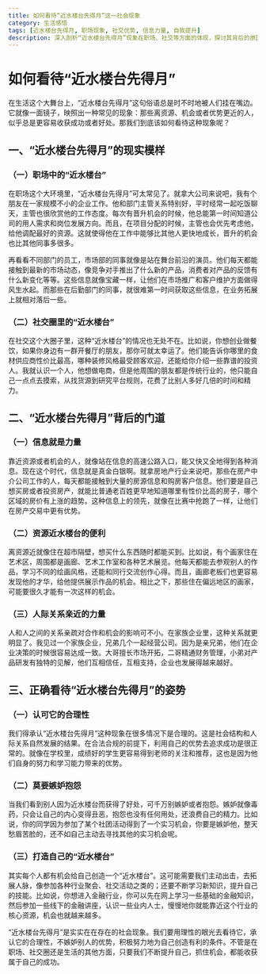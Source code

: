 ```yaml
---
title: 如何看待“近水楼台先得月”这一社会现象
category: 生活感悟
tags: [近水楼台先得月, 职场现象, 社交优势, 信息力量, 自我提升]
description: 深入剖析“近水楼台先得月”现象在职场、社交等方面的体现，探讨其背后的原因，并阐述应如何正确看待这一现象，鼓励读者打造自身优势。
---
```


# 如何看待“近水楼台先得月”

在生活这个大舞台上，“近水楼台先得月”这句俗语总是时不时地被人们挂在嘴边。它就像一面镜子，映照出一种常见的现象：那些离资源、机会或者优势更近的人，似乎总是更容易收获成功或者好处。那我们到底该如何看待这种现象呢？

## 一、“近水楼台先得月”的现实模样

### （一）职场中的“近水楼台”
在职场这个大环境里，“近水楼台先得月”可太常见了。就拿大公司来说吧，我有个朋友在一家规模不小的企业工作。他和部门主管关系特别好，平时经常一起吃饭聊天，主管也很欣赏他的工作态度。每次有晋升机会的时候，他总能第一时间知道公司的用人需求和岗位发展方向。而且，在项目分配的时候，主管也会优先考虑他，给他调配最好的资源。这就使得他在工作中能够比其他人更快地成长，晋升的机会也比其他同事多很多。

再看看不同部门的员工，市场部的同事就像是站在舞台前沿的演员。他们每天都能接触到最新的市场动态，像竞争对手推出了什么新的产品，消费者对产品的反馈有什么新变化等等。这些信息就像宝藏一样，让他们在市场推广和客户维护方面做得风生水起。而那些在后勤部门的同事，就很难第一时间获取这些信息，在业务拓展上就相对落后一些。

### （二）社交圈里的“近水楼台”
在社交这个大圈子里，这种“近水楼台”的情况也无处不在。比如说，你想创业做餐饮，如果你身边有一群开餐厅的朋友，那你可就太幸运了。他们能告诉你哪里的食材供应商性价比最高，哪种装修风格最受顾客欢迎，还能给你介绍一些靠谱的投资人。我就认识一个人，他想做电商，但是他周围的朋友都是传统行业的，他只能自己一点点去摸索，从找货源到研究平台规则，花费了比别人多好几倍的时间和精力。

## 二、“近水楼台先得月”背后的门道

### （一）信息就是力量
靠近资源或者机会的人，就像站在信息的高速公路入口，能又快又全地得到各种消息。现在这个时代，信息就是真金白银啊。就拿房地产行业来说吧，那些在房产中介公司工作的人，每天都能接触到大量的房源信息和购房客户信息。他们要是自己想买房或者投资房产，就能比普通老百姓更早地知道哪里有性价比高的房子，哪个区域的房价有上涨的趋势。这种信息上的领先，就像在比赛中抢跑了一样，让他们在房产交易中更有优势。

### （二）资源近水楼台的便利
离资源近就像住在超市隔壁，想买什么东西随时都能买到。比如说，有个画家住在艺术区，周围都是画廊、艺术工作室和各种艺术展览。他每天都能去参观别人的作品，学习不同的绘画风格，还能和同行交流创作心得。而且，画廊老板们也更容易发现他的才华，给他提供展示作品的机会。相比之下，那些住在偏远地区的画家，可能要很久才能有一次这样的机会。

### （三）人际关系亲近的力量
人和人之间的关系亲疏对合作和机会的影响可不小。在家族企业里，这种关系就更明显了。我见过一个家族企业，兄弟几个一起经营公司。因为是亲兄弟，他们在企业决策的时候很容易达成一致。大哥擅长市场开拓，二哥精通财务管理，小弟对产品研发有独特的见解，他们互相信任，互相支持，企业也发展得越来越好。

## 三、正确看待“近水楼台先得月”的姿势

### （一）认可它的合理性
我们得承认“近水楼台先得月”这种现象在很多情况下是合理的。这是社会结构和人际关系自然发展的结果。在合法合规的前提下，利用自己的优势去追求成功是很正常的。就像在学校里，成绩好的学生更容易得到老师的关注和推荐，这也是因为他们自身的努力和学习能力带来的优势。

### （二）莫要嫉妒抱怨
当我们看到别人因为近水楼台而获得了好处，可千万别嫉妒或者抱怨。嫉妒就像毒药，只会让自己的内心变得丑恶，抱怨也没有任何用处，还浪费自己的精力。比如说，你的同学因为参加了某个社团活动得到了一个实习机会，你要是嫉妒他，整天愁眉苦脸的，还不如自己主动去寻找其他的实习机会呢。

### （三）打造自己的“近水楼台”
其实每个人都有机会给自己创造一个“近水楼台”。这可能需要我们主动出击，去拓展人脉，像参加各种行业聚会、社交活动之类的；还要不断学习新知识，提升自己的技能。比如说，你想进入金融行业，你可以先在网上学习一些基础的金融知识，然后参加一些线下的金融讲座，认识一些业内人士，慢慢地你就能靠近这个行业的核心资源，机会也就越来越多。

“近水楼台先得月”是实实在在存在的社会现象。我们要用理性的眼光去看待它，承认它的合理性，不嫉妒别人的优势，积极努力地为自己创造有利的条件。不管是在职场、社交圈还是生活的其他方面，只要我们不断提升自己，抓住机会，都能收获属于自己的成功。